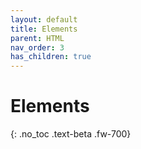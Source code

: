 ```yaml
---
layout: default
title: Elements
parent: HTML
nav_order: 3
has_children: true
---
```


# Elements
{: .no_toc .text-beta .fw-700}
